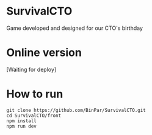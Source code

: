 # SurvivalCTO
Game developed and designed for our CTO's birthday

# Online version
[Waiting for deploy]

# How to run

```
git clone https://github.com/BinPar/SurvivalCTO.git
cd SurvivalCTO/front
npm install
npm run dev
